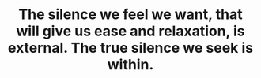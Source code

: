 ---
title: "The silence we feel we want, that will give us ease and relaxation, is external. The true silence we seek is within."
tags: daoism
---
